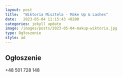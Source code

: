 ```yaml
---
layout: post
title:  "Wiktoria Misztela - Make Up & Lashes"
date:   2023-05-04 11:15:43 +0200
categories: jekyll update
image: /images/posts/2023-05-04-makup-wiktoria.jpg
type: Ogłoszenie
style: ad
---
```


<h2>Ogłoszenie</h2>

<p class="strong">+48 501 728 148</p>